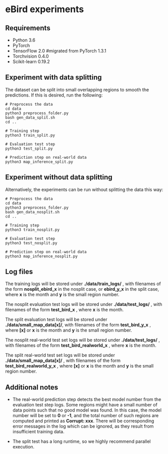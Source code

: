 # eBird experiments

## Requirements

- Python 3.6
- PyTorch 
- TensorFlow 2.0 #migrated from PyTorch 1.3.1
- Torchvision 0.4.0
- Scikit-learn 0.19.2

## Experiment with data splitting

The dataset can be split into small overlapping regions to smooth the predictions. If this is desired, run the following:

```
# Preprocess the data 
cd data
python3 preprocess_folder.py
bash gen_data_split.sh
cd ..

# Training step
python3 train_split.py

# Evaluation test step
python3 test_split.py

# Prediction step on real-world data
python3 map_inference_split.py
```

## Experiment without data splitting

Alternatively, the experiments can be run without splitting the data this way:

```
# Preprocess the data 
cd data
python3 preprocess_folder.py
bash gen_data_nosplit.sh
cd ..

# Training step
python3 train_nosplit.py

# Evaluation test step
python3 test_nosplit.py

# Prediction step on real-world data
python3 map_inference_nosplit.py
```

## Log files

The training logs will be stored under **./data/train_logs/** , with filenames of the form **nosplit_ebird_x** in the nosplit case, or **ebird_y_x** in the split case, where **x** is the month and **y** is the small region number.

The nosplit evaluation test logs will be stored under **./data/test_logs/** , with filenames of the form **test_bird_x** , where **x** is the month. 

The split evaluation test logs will be stored under **./data/small_map_data[x]/**, with filenames of the form **test_bird_y_x** , where **[x]** or **x** is the month and **y** is the small region number.

The nosplit real-world test set logs will be stored under **./data/test_logs/** , with filenames of the form **test_bird_realworld_x** , where **x** is the month. 

The split real-world test set logs will be stored under **./data/small_map_data[x]/** , with filenames of the form **test_bird_realworld_y_x** , where **[x]** or **x** is the month and **y** is the small region number.

## Additional notes

- The real-world prediction step detects the best model number from the evaluation test step logs. Some regions might have a small number of data points such that no good model was found. In this case, the model number will be set to **0** or **-1**, and the total number of such regions are computed and printed as **Corrupt: xxx**. There will be corresponding error messages in the log which can be ignored, as they result from insufficient training data.

- The split test has a long runtime, so we highly recommend parallel execution.

